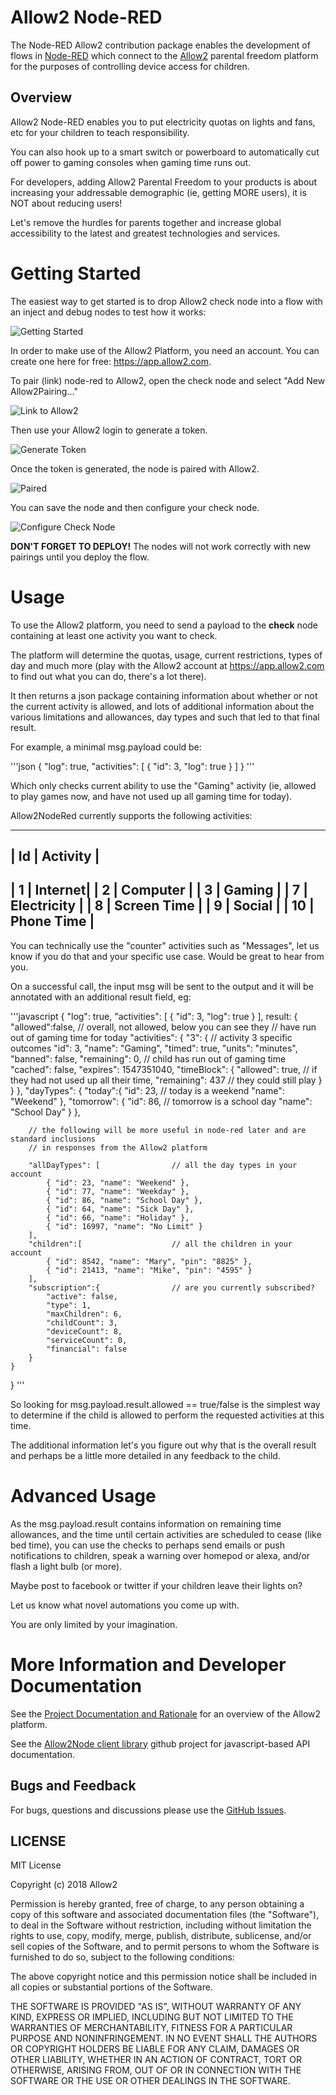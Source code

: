 # Allow2 Node-RED

The Node-RED Allow2 contribution package enables the development of flows in
[Node-RED](https://nodered.org/) which connect to the
[Allow2](http://www.allow2.com)
parental freedom platform for the purposes of controlling device access for children.


## Overview

Allow2 Node-RED enables you to put electricity quotas on lights and fans, etc for your children to teach responsibility.

You can also hook up to a smart switch or powerboard to automatically cut off power to gaming consoles when gaming time runs out.

For developers, adding Allow2 Parental Freedom to your products is about increasing your addressable demographic (ie, getting MORE users),
it is NOT about reducing users!

Let's remove the hurdles for parents together and increase global accessibility to the latest and greatest technologies and services.

# Getting Started

The easiest way to get started is to drop Allow2 check node into a flow with an inject and debug nodes to test how it works:

![Getting Started](https://github.com/Allow2/allow2nodered/raw/master/images/gettingstarted.png "Getting Started")

In order to make use of the Allow2 Platform, you need an account. You can create one here for free:
<a target="Allow2" href="https://app.allow2.com" alt="Create Account">https://app.allow2.com</a>.

To pair (link) node-red to Allow2, open the check node and select "Add New Allow2Pairing..."

![Link to Allow2](https://github.com/Allow2/allow2nodered/raw/master/images/createpairing.png "Create Pairing")

Then use your Allow2 login to generate a token.

![Generate Token](https://github.com/Allow2/allow2nodered/raw/master/images/generatetoken.png "Generate Token")

Once the token is generated, the node is paired with Allow2.

![Paired](https://github.com/Allow2/allow2nodered/raw/master/images/paired.png "Paired")

You can save the node and then configure your check node.

![Configure Check Node](https://github.com/Allow2/allow2nodered/raw/master/images/configurecheck.png "Configure Check Node")

<b>DON'T FORGET TO DEPLOY!</b> The nodes will not work correctly with new pairings until you deploy the flow.


# Usage

To use the Allow2 platform, you need to send a payload to the <b>check</b> node containing at least one activity you want to check.

The platform will determine the quotas, usage, current restrictions, types of day and much more
(play with the Allow2 account at <a target="Allow2" href="https://app.allow2.com" alt="Allow2">https://app.allow2.com</a> to find out what you can do, there's a lot there).

It then returns a json package containing information about whether or not the current activity is allowed, and lots of additional information about the
various limitations and allowances, day types and such that led to that final result.

For example, a minimal msg.payload could be:

'''json
{
    "log": true,
    "activities": [
        { "id": 3, "log": true }
    ]
}
'''

Which only checks current ability to use the "Gaming" activity (ie, allowed to play games now, and have not used up all gaming time for today).

Allow2NodeRed currently supports the following activities:

---
| Id | Activity |
---
| 1 | Internet|
| 2 | Computer |
| 3 | Gaming |
| 7 | Electricity |
| 8 | Screen Time |
| 9 | Social |
| 10 | Phone Time |
---

You can technically use the "counter" activities such as "Messages", let us know if you do that and your specific use case. Would be great to hear from you.

On a successful call, the input msg will be sent to the output and it will be annotated with an additional result field, eg:

'''javascript
{
    "log": true,
    "activities": [
        { "id": 3, "log": true }
    ],
    result: {
        "allowed":false,    // overall, not allowed, below you can see they
                            // have run out of gaming time for today
        "activities": {
            "3": {          // activity 3 specific outcomes
                "id": 3,
                "name": "Gaming",
                "timed": true,
                "units": "minutes",
                "banned": false,
                "remaining": 0,         // child has run out of gaming time
                "cached": false,
                "expires": 1547351040,
                "timeBlock": {
                    "allowed": true,    // if they had not used up all their time,
                    "remaining": 437    // they could still play
                }
            }
        },
        "dayTypes": {
            "today":{
                "id": 23,               // today is a weekend
                "name": "Weekend"
            },
            "tomorrow": {
                "id": 86,               // tomorrow is a school day
                "name": "School Day"
            }
        },

        // the following will be more useful in node-red later and are standard inclusions
        // in responses from the Allow2 platform

        "allDayTypes": [                // all the day types in your account
            { "id": 23, "name": "Weekend" },
            { "id": 77, "name": "Weekday" },
            { "id": 86, "name": "School Day" },
            { "id": 64, "name": "Sick Day" },
            { "id": 66, "name": "Holiday" },
            { "id": 16997, "name": "No Limit" }
        ],
        "children":[                    // all the children in your account
            { "id": 8542, "name": "Mary", "pin": "8825" },
            { "id": 21413, "name": "Mike", "pin": "4595" }
        ],
        "subscription":{                // are you currently subscribed?
            "active": false,
            "type": 1,
            "maxChildren": 6,
            "childCount": 3,
            "deviceCount": 8,
            "serviceCount": 0,
            "financial": false
        }
    }
}
'''

So looking for msg.payload.result.allowed == true/false is the simplest way to determine if the child is allowed to perform the
requested activities at this time.



The additional information let's you figure out why that is the overall result and perhaps
be a little more detailed in any feedback to the child.

# Advanced Usage

As the msg.payload.result contains information on remaining time allowances, and the time until certain activities are scheduled to
cease (like bed time), you can use the checks to perhaps send emails or push notifications to children, speak a warning over
homepod or alexa, and/or flash a light bulb (or more).

Maybe post to facebook or twitter if your children leave their lights on?

Let us know what novel automations you come up with.

You are only limited by your imagination.

# More Information and Developer Documentation

See the [Project Documentation and Rationale](https://allow2.github.io/)
for an overview of the Allow2 platform.

See the [Allow2Node client library](https://github.com/Allow2/Allow2node)
github project for javascript-based API documentation.

## Bugs and Feedback

For bugs, questions and discussions please use the
[GitHub Issues](https://github.com/Allow2/Allow2NodeRED/issues).

## LICENSE

MIT License

Copyright (c) 2018 Allow2

Permission is hereby granted, free of charge, to any person obtaining a copy
of this software and associated documentation files (the "Software"), to deal
in the Software without restriction, including without limitation the rights
to use, copy, modify, merge, publish, distribute, sublicense, and/or sell
copies of the Software, and to permit persons to whom the Software is
furnished to do so, subject to the following conditions:

The above copyright notice and this permission notice shall be included in all
copies or substantial portions of the Software.

THE SOFTWARE IS PROVIDED "AS IS", WITHOUT WARRANTY OF ANY KIND, EXPRESS OR
IMPLIED, INCLUDING BUT NOT LIMITED TO THE WARRANTIES OF MERCHANTABILITY,
FITNESS FOR A PARTICULAR PURPOSE AND NONINFRINGEMENT. IN NO EVENT SHALL THE
AUTHORS OR COPYRIGHT HOLDERS BE LIABLE FOR ANY CLAIM, DAMAGES OR OTHER
LIABILITY, WHETHER IN AN ACTION OF CONTRACT, TORT OR OTHERWISE, ARISING FROM,
OUT OF OR IN CONNECTION WITH THE SOFTWARE OR THE USE OR OTHER DEALINGS IN THE
SOFTWARE.

